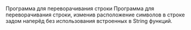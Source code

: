 Программа для переворачивания строки
Программа для переворачивания строки, изменив расположение символов в строке задом наперёд без использования встроенных в String функций.
